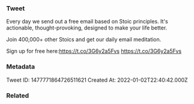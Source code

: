 ### Tweet
Every day we send out a free email based on Stoic principles. It's actionable, thought-provoking, designed to make your life better. 

Join 400,000+ other Stoics and get our daily email meditation. 

Sign up for free here:https://t.co/3G6y2a5Fvs
https://t.co/3G6y2a5Fvs

### Metadata
Tweet ID: 1477771864726511621
Created At: 2022-01-02T22:40:42.000Z

### Related

